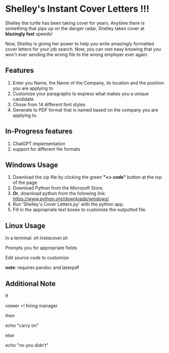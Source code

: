 # Shelley's Instant Cover Letters !!!

Shelley the turtle has been taking cover for years. Anytime there is something that pips up on the danger radar, Shelley takes cover at **blazingly fast** speeds! 

Now, Shelley is giving her power to help you write amazingly formatted cover letters for your job search. Now, you can rest easy knowing that you won't ever sending the wrong file to the wrong employer ever again. 

## Features

1. Enter you Name, the Name of the Company, its location and the position you are applying to 
2. Customize your paragraphs to express what makes you a unique candidate
3. Chose from 14 different font styles
4. Generate to PDF format that is named based on the company you are applying to. 

## In-Progress features 

1. ChatGPT implementation 
2. support for different file formats 


## Windows Usage

1. Download the zip file by clicking the green **"<> code"** button at the top of the page. 
2. Download Python from the Microsoft Store. 
3. **Or**, download python from the following link: https://www.python.org/downloads/windows/
4. Run 'Shelley's Cover Letters.py' with the python app. 
5. Fill in the appropriate text boxes to customize the outputted file. 

## Linux Usage 

In a terminal: *sh instacover.sh*

Prompts you for appropriate fields

Edit source code to customize 

**note**: requires pandoc and latexpdf

## Additional Note 

If 

viewer =! hiring manager

then 

echo "carry on"

else

echo "no you didn't"
